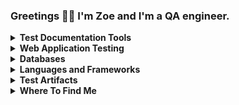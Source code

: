 

### Greetings 🖖🏻 I'm Zoe and I'm a QA engineer.

<details>
  <summary><b>Test Documentation Tools</b></summary>
<div>
  <img src="https://cdn.jsdelivr.net/gh/devicons/devicon/icons/jira/jira-original.svg" title="jira" alt="jira" width="40" height="40"/>&nbsp
  <img src="https://upload.wikimedia.org/wikipedia/commons/thumb/8/8d/YouTrack_Icon.svg/1024px-YouTrack_Icon.svg.png?20200803082248" title="youtrack" alt="youtrack" width="40" height="40"/>&nbsp
  <img src="https://cdn.jsdelivr.net/gh/devicons/devicon/icons/figma/figma-original.svg" title="figma" alt="figma" width="40" height="40"/>&nbsp
</div>
</details>

<details>
  <summary><b>Web Application Testing</b></summary>
<div>
  <img src="https://d33wubrfki0l68.cloudfront.net/38b5c953a4667366685d55db55d057c86db1fc54/a0fdc/static/acae6b24d940347661ca901ea07f47c1/chrome-dev-logo-icon.png" title="devtools" alt="devtools" width="40" height="40"/>&nbsp
  <img src="https://seeklogo.com/images/P/postman-logo-0087CA0D15-seeklogo.com.png" title="postman" alt="postman" width="40" height="40"/>&nbsp
</div>
</details>

<details>
  <summary><b>Databases</b></summary>
<div>
  <img src="https://cdn.jsdelivr.net/gh/devicons/devicon/icons/mysql/mysql-original.svg" title="mysql" alt="mysql" width="40" height="40"/>&nbsp
  <img src="https://cdn.jsdelivr.net/gh/devicons/devicon/icons/mongodb/mongodb-original.svg" title="mongodb" alt="mongodb" width="40" height="40"/>&nbsp
</div>
</details>

<details>
  <summary><b>Languages and Frameworks</b></summary>
<div>
  <img src="https://user-images.githubusercontent.com/25181517/183423507-c056a6f9-1ba8-4312-a350-19bcbc5a8697.png" title="python" alt="python" width="40" height="40"/>&nbsp
  <img src="https://camo.githubusercontent.com/96140b38d94196bf220e0e0af539b65416d7641919914362f9353e8feff380e4/68747470733a2f2f63646e2e6a7364656c6976722e6e65742f67682f64657669636f6e732f64657669636f6e406c61746573742f69636f6e732f73656c656e69756d2f73656c656e69756d2d6f726967696e616c2e737667" title="webdriver" alt="webdriver" width="40" height="40"/>&nbsp
</div>
</details>

<details>
  <summary><b>Test Artifacts</b></summary>

<div>
<a href="https://github.com/ezoenovak/Samples" target="_blank">
  <img src="https://cdn-icons-png.flaticon.com/128/2111/2111432.png" title="GitHub" alt="GitHub" width="40" height="40"/>
</a>
</div>
</details>

<details>
  <summary><b>Where To Find Me</b></summary>

[![Gmail Badge](https://img.shields.io/badge/Gmail-D14836?style=for-the-badge&logo=gmail&logoColor=white)](mailto:e.zoe.novak@gmail.com)
</details>


